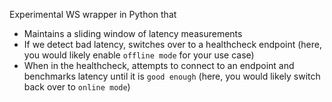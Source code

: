 Experimental WS wrapper in Python that
* Maintains a sliding window of latency measurements
* If we detect bad latency, switches over to a healthcheck endpoint (here, you would likely enable `offline mode` for your use case)
* When in the healthcheck, attempts to connect to an endpoint and benchmarks latency until it is `good enough` (here, you would likely switch back over to `online mode`)